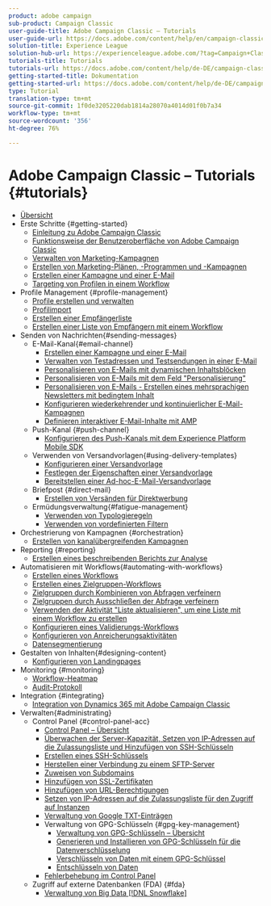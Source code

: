 ```yaml
---
product: adobe campaign
sub-product: Campaign Classic
user-guide-title: Adobe Campaign Classic – Tutorials
user-guide-url: https://docs.adobe.com/content/help/en/campaign-classic-learn/tutorials/overview.html
solution-title: Experience League
solution-hub-url: https://experienceleague.adobe.com/?tag=Campaign+Classic#recommended/solutions/campaign
tutorials-title: Tutorials
tutorials-url: https://docs.adobe.com/content/help/de-DE/campaign-classic-learn/tutorials/overview.html
getting-started-title: Dokumentation
getting-started-url: https://docs.adobe.com/content/help/de-DE/campaign-classic/using/getting-started/starting-with-adobe-campaign/about-adobe-campaign-classic.html
type: Tutorial
translation-type: tm+mt
source-git-commit: 1f0de3205220dab1814a28070a4014d01f0b7a34
workflow-type: tm+mt
source-wordcount: '356'
ht-degree: 76%

---
```



# Adobe Campaign Classic – Tutorials {#tutorials}

+ [Übersicht](/help/acc/overview.md)
+ Erste Schritte {#getting-started}
   + [Einleitung zu Adobe Campaign Classic](/help/acc/getting-started/introduction-to-adobe-campaign-classic.md)
   + [Funktionsweise der Benutzeroberfläche von Adobe Campaign Classic](/help/acc/getting-started/exploring-the-adobe-campaign-classic-user-interface.md)
   + [Verwalten von Marketing-Kampagnen](/help/acc/getting-started/managing-marketing-campaigns.md)
   + [Erstellen von Marketing-Plänen, -Programmen und -Kampagnen](/help/acc/getting-started/creating-a-marketing-plan-programs-and-campaigns.md)
   + [Erstellen einer Kampagne und einer E-Mail](https://docs.adobe.com/content/help/en/campaign-classic-learn/tutorials/getting-started/creating-a-campaign-and-an-email.html)
   + [Targeting von Profilen in einem Workflow](/help/acc/getting-started/targeting-profiles-in-a-workflow.md)
+ Profile Management {#profile-management}
   + [Profile erstellen und verwalten](/help/acc/profile-management/create-and-manage-profiles.md)
   + [Profilimport](/help/acc/data-management/importing-profiles.md)  
   + [Erstellen einer Empfängerliste](/help/acc/profile-management/creating-a-list-of-recipients.md)
   + [Erstellen einer Liste von Empfängern mit einem Workflow](/help/acc/profile-management/creating-a-list-of-recipients-with-a-workflow.md)
+ Senden von Nachrichten{#sending-messages}
   + E-Mail-Kanal{#email-channel}
      + [Erstellen einer Kampagne und einer E-Mail](/help/acc/getting-started/creating-a-campaign-and-an-email.md)
      + [Verwalten von Testadressen und Testsendungen in einer E-Mail](/help/acc/sending-messages/managing-seed-and-proofs.md)
      + [Personalisieren von E-Mails mit dynamischen Inhaltsblöcken](/help/acc/sending-messages/email-channel/personalization-with-dynamic-content-blocks.md)
      + [Personalisieren von E-Mails mit dem Feld &quot;Personalisierung&quot;](/help/acc/sending-messages/email-channel/personalizing-emails-using-personalization-fields.md)
      + [Personalisieren von E-Mails - Erstellen eines mehrsprachigen Newsletters mit bedingtem Inhalt](/help/acc/sending-messages/email-channel/personalizing-emails-create-a-multi-lingual-newsletter-using-conditional-content.md)
      + [Konfigurieren wiederkehrender und kontinuierlicher E-Mail-Kampagnen](/help/acc/sending-messages/recurring-deliveries.md)
      + [Definieren interaktiver E-Mail-Inhalte mit AMP](/help/acc/sending-messages/email-channel/defining-interactive-email-content-with-amp.md)
   + Push-Kanal {#push-channel}
      + [Konfigurieren des Push-Kanals mit dem Experience Platform Mobile SDK](/help/acc/sending-messages/mobile-channel/configure-push-using-aep-mobile-sdk.md)
   + Verwenden von Versandvorlagen{#using-delivery-templates}
      + [Konfigurieren einer Versandvorlage](/help/acc/sending-messages/using-delivery-templates/configuring-a-delivery-template.md)
      + [Festlegen der Eigenschaften einer Versandvorlage](/help/acc/sending-messages/using-delivery-templates/setting-delivery-template-properties.md)
      + [Bereitstellen einer Ad-hoc-E-Mail-Versandvorlage](/help/acc/sending-messages/using-delivery-templates/deploying-ad-hoc-email-delivery-template.md)
   + Briefpost {#direct-mail}
      + [Erstellen von Versänden für Direktwerbung](/help/acc/sending-messages/direct-mail/creating-direct-mail-deliveries.md)
   + Ermüdungsverwaltung{#fatigue-management}
      + [Verwenden von Typologieregeln](/help/acc/sending-messages/fatigue-management/typology-rules-for-fatigue-management.md)
      + [Verwenden von vordefinierten Filtern](/help/acc/sending-messages/fatigue-management/fatigue-management-using-filters.md)
+ Orchestrierung von Kampagnen {#orchestration}
   + [Erstellen von kanalübergreifenden Kampagnen](/help/acc/orchestrating-campaigns/multi-channel-campaigns.md)
+ Reporting {#reporting}
   + [Erstellen eines beschreibenden Berichts zur Analyse](/help/acc/reporting/generating-a-descriptive-analysis-report.md)
+ Automatisieren mit Workflows{#automating-with-workflows}
   + [Erstellen eines Workflows](/help/acc/automating-with-workflows/creating-a-workflow.md)
   + [Erstellen eines Zielgruppen-Workflows](/help/acc/automating-with-workflows/creating-a-targeting-workflow.md)
   + [Zielgruppen durch Kombinieren von Abfragen verfeinern](/help/acc/automating-with-workflows/refining-targets-by-combining-query-results.md)
   + [Zielgruppen durch Ausschließen der Abfrage verfeinern](/help/acc/automating-with-workflows/refining-targets-by-excluding-query-results.md)
   + [Verwenden der Aktivität &quot;Liste aktualisieren&quot;, um eine Liste mit einem Workflow zu erstellen](/help/acc/automating-with-workflows/using-the-update-list-activity.md)
   + [Konfigurieren eines Validierungs-Workflows](/help/acc/automating-with-workflows/validation-flow-configuration.md)
   + [Konfigurieren von Anreicherungsaktivitäten](/help/acc/automating-with-workflows/enrichment-activity.md)
   + [Datensegmentierung](/help/acc/data-management/data-segmentation.md)
+ Gestalten von Inhalten{#designing-content}
   + [Konfigurieren von Landingpages](/help/acc/designing-content/configure-landingpages.md)
+ Monitoring    {#monitoring}
   + [Workflow-Heatmap](/help/acc/monitoring-campaign-classic/workflow-heatmap.md)
   + [Audit-Protokoll](/help/acc/monitoring-campaign-classic/audit-trail.md)
+ Integration {#integrating}
   + [Integration von Dynamics 365 mit Adobe Campaign Classic](/help/acc/integrations/dynamics365-integration.md)
+ Verwalten{#administrating}
   + Control Panel {#control-panel-acc}
      + [Control Panel – Übersicht](/help/acc/monitoring-campaign-classic/control-panel/control-panel-overview.md)
      + [Überwachen der Server-Kapazität, Setzen von IP-Adressen auf die Zulassungsliste und Hinzufügen von SSH-Schlüsseln](/help/acc/monitoring-campaign-classic/control-panel/monitoring-server-capacity-allow-listing-adding-ssh-key.md)
      + [Erstellen eines SSH-Schlüssels](/help/acc/monitoring-campaign-classic/control-panel/generate-ssh-key.md)
      + [Herstellen einer Verbindung zu einem SFTP-Server](/help/acc/monitoring-campaign-classic/control-panel/connect-to-sftp-server.md)
      + [Zuweisen von Subdomains](/help/acc/monitoring-campaign-classic/control-panel/subdomain-delegation.md)
      + [Hinzufügen von SSL-Zertifikaten](/help/acc/monitoring-campaign-classic/control-panel/adding-ssl-certificates.md)
      + [Hinzufügen von URL-Berechtigungen](/help/acc/monitoring-campaign-classic/control-panel/adding-url-permissions.md)
      + [Setzen von IP-Adressen auf die Zulassungsliste für den Zugriff auf Instanzen](/help/acc/monitoring-campaign-classic/control-panel/ip-allow-listing.md)
      + [Verwaltung von Google TXT-Einträgen](/help/acc/monitoring-campaign-classic/control-panel/google-txt-record-management.md)
      + Verwaltung von GPG-Schlüsseln {#gpg-key-management}
         + [Verwaltung von GPG-Schlüsseln – Übersicht](/help/acc/monitoring-campaign-classic/control-panel/gpg-key-management/gpg-key-management-overview.md)
         + [Generieren und Installieren von GPG-Schlüsseln für die Datenverschlüsselung](/help/acc/monitoring-campaign-classic/control-panel/gpg-key-management/generating-and-installing-gpg-keys-for-data-encryption.md)
         + [Verschlüsseln von Daten mit einem GPG-Schlüssel](/help/acc/monitoring-campaign-classic/control-panel/gpg-key-management/using-a-gpg-key-to-encrypt-data.md)
         + [Entschlüsseln von Daten](/help/acc/monitoring-campaign-classic/control-panel/gpg-key-management/decrypting-data.md)
      + [Fehlerbehebung im Control Panel](/help/acc/monitoring-campaign-classic/control-panel/trouble-shooting.md)
   + Zugriff auf externe Datenbanken (FDA) {#fda}
      + [Verwaltung von Big Data [!DNL Snowflake]](/help/acc/administrating/snowflake/big-data-segmentation-on-snowflake.md)

